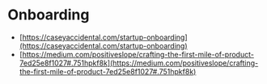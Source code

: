 # Onboarding

- [https://caseyaccidental.com/startup-onboarding](https://caseyaccidental.com/startup-onboarding)
- [https://medium.com/positiveslope/crafting-the-first-mile-of-product-7ed25e8f1027#.751hpkf8k](https://medium.com/positiveslope/crafting-the-first-mile-of-product-7ed25e8f1027#.751hpkf8k)